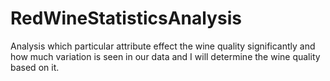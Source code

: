 # RedWineStatisticsAnalysis
Analysis which particular attribute effect the wine quality significantly and how much variation is seen in our data and I will determine the wine quality based on it.
